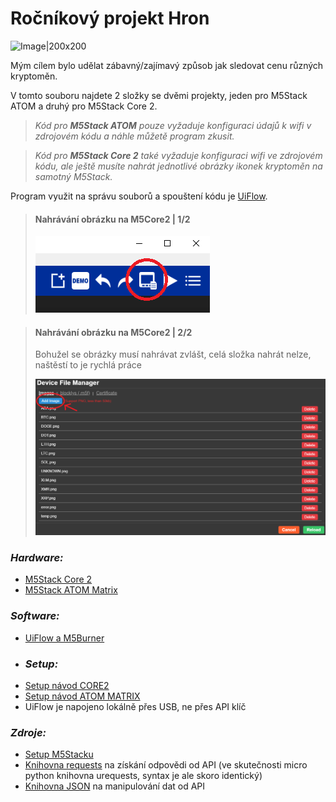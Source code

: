 
# Ročníkový projekt Hron

![Image|200x200](https://static-cdn.m5stack.com/resource/public/assets/m5logo.svg)

Mým cílem bylo udělat zábavný/zajímavý způsob jak sledovat cenu různých kryptoměn.

V tomto souboru najdete 2 složky se dvěmi projekty, jeden pro M5Stack ATOM a druhý pro M5Stack Core 2.

> *Kód pro **M5Stack ATOM** pouze vyžaduje konfiguraci údajů k wifi v zdrojovém kódu a náhle můžetě program zkusit.*

> *Kód pro **M5Stack Core 2** také vyžaduje konfiguraci wifi ve zdrojovém kódu, ale ještě musíte nahrát jednotlivé obrázky ikonek kryptoměn na samotný M5Stack.*

Program využit na správu souborů a spouštení kódu je [UiFlow](https://shop.m5stack.com/pages/download).

> #### Nahrávání obrázku na M5Core2 | 1/2
> <img src="./images/img1.png"></img>

> #### Nahrávání obrázku na M5Core2 | 2/2
> Bohužel se obrázky musí nahrávat zvlášt, celá složka nahrát nelze, naštěstí to je rychlá práce
> 
> <img src="./images/img2.png"></img>

### *Hardware:*

- [M5Stack Core 2](https://rpishop.cz/m5stack/3066-m5stack-core2-esp32-iot-vyvojova-sada.html)
- [M5Stack ATOM Matrix](https://rpishop.cz/m5stack/2766-m5stack-atom-matrix-esp32-development-kit.html)

### *Software:*
- [UiFlow a M5Burner](https://shop.m5stack.com/pages/download)
- ### *Setup:*
- [Setup návod CORE2](https://docs.m5stack.com/en/quick_start/core2/uiflow)
- [Setup návod ATOM MATRIX](https://docs.m5stack.com/en/quick_start/atom/uiflow)
- UiFlow je napojeno lokálně přes USB, ne přes API klíč

### *Zdroje:*

- [Setup M5Stacku](https://docs.m5stack.com/en/quick_start/atom/uiflow)
- [Knihovna requests](https://docs.python-requests.org/en/latest/) na získání odpovědi od API (ve skutečnosti micro python knihovna urequests, syntax je ale skoro identický)
- [Knihovna JSON](https://docs.python.org/3/library/json.html) na manipulování dat od API

